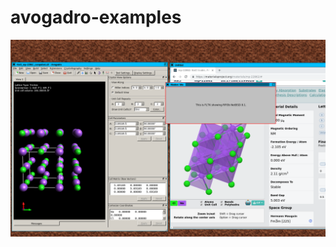 # avogadro-examples

![](https://raw.githubusercontent.com/spartrekus/avogadro-examples/master/NaCl-RPI3b.png)

